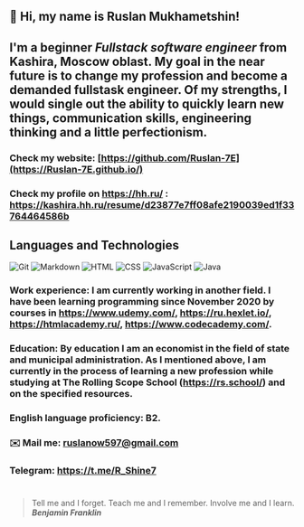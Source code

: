 ## 👋 Hi, my name is **Ruslan Mukhametshin**!

## I'm a beginner _Fullstack software engineer_ from Kashira, Moscow oblast. My goal in the near future is to change my profession and become a demanded fullstask engineer. Of my strengths, I would single out the ability to quickly learn new things, communication skills, engineering thinking and a little perfectionism.

### Check my website: [https://github.com/Ruslan-7E](https://Ruslan-7E.github.io/)

### Check my profile on https://hh.ru/ : https://kashira.hh.ru/resume/d23877e7ff08afe2190039ed1f33764464586b

## Languages and Technologies

![Git](https://img.shields.io/badge/-Git-090909?style=for-the-badge&logo=git)
![Markdown](https://img.shields.io/badge/-Markdown-090909?style=for-the-badge&logo=markdown)
![HTML](https://img.shields.io/badge/-HTML-090909?style=for-the-badge&logo=html5)
![CSS](https://img.shields.io/badge/-CSS-090909?style=for-the-badge&logo=css3)
![JavaScript](https://img.shields.io/badge/-JavaScript-090909?style=for-the-badge&logo=JavaScript)
![Java](https://img.shields.io/badge/-Java-090909?style=for-the-badge&logo=Java)

### Work experience: I am currently working in another field. I have been learning programming since November 2020 by courses in https://www.udemy.com/, https://ru.hexlet.io/, https://htmlacademy.ru/, https://www.codecademy.com/.

### Education: By education I am an economist in the field of state and municipal administration. As I mentioned above, I am currently in the process of learning a new profession while studying at The Rolling Scope School (https://rs.school/) and on the specified resources.

### English language proficiency: B2.

### :envelope: Mail me: ruslanow597@gmail.com

### Telegram: https://t.me/R_Shine7

#

> Tell me and I forget. Teach me and I remember. Involve me and I learn. <br/> **_Benjamin Franklin_**
